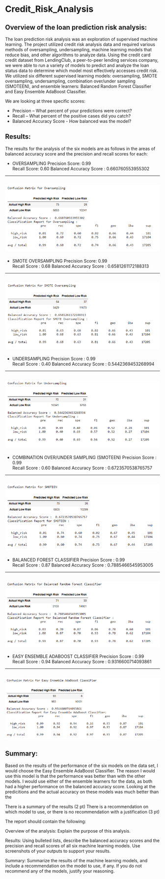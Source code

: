 # Credit_Risk_Analysis

## Overview of the loan prediction risk analysis:

The loan prediction risk analysis was an exploration of supervised machine learning. The project utilized credit risk analysis data and required various methods of oversampling, undersampling, machine learning models that reduce bias, and other algorithms to analyze data. Using the credit card credit dataset from LendingClub, a peer-to-peer lending services company, we were able to run a variety of models to predict and analyze the loan status data to determine which model most effectively accesses credit risk. We utilized six different supervised learning models: oversampling, SMOTE oversampling, undersampling, combination over/under sampling (SMOTEEN), and ensemble learners: Balanced Random Forest Classifier and Easy Ensemble AdaBoost Classifier. 

We are looking at three specific scores:
- Precision – What percent of your predictions were correct?
- Recall – What percent of the positive cases did you catch?
- Balanced Accuracy Score - How balanced was the model? 

## Results:

The results for the analysis of the six models are as follows in the areas of balanced accuracy score and the precision and recall scores for each:

- OVERSAMPLING
Precision Score: 0.99      
Recall Score: 0.60
Balanced Accuracy Score :  0.660760553955302

---
![Oversampling](https://github.com/lllohr/Credit_Risk_Analysis/blob/9ba40d390ecafde3ba85254fee5668bd6d21ba80/Resources/images/oversampling.png)
---

- SMOTE OVERSAMPLING
Precision Score: 0.99      
Recall Score : 0.68 
Balanced Accuracy Score :  0.6581261172188313

---
![SMOTE](https://github.com/lllohr/Credit_Risk_Analysis/blob/b9131e5799ab827074ce1de909f5df0d5437abcf/Resources/images/smote_oversamplling.png)
---

- UNDERSAMPLING
Precision Score : 0.99      
Recall Score : 0.40
Balanced Accuracy Score :  0.5442369453268994

---
![Undersampling](https://github.com/lllohr/Credit_Risk_Analysis/blob/9ba40d390ecafde3ba85254fee5668bd6d21ba80/Resources/images/undersampling.png)
---

- COMBINATION OVER/UNDER SAMPLING (SMOTEEN)
Precision Score : 0.99      
Recall Score : 0.60
Balanced Accuracy Score :  0.6723570538765757

---
![SMOTEEN](https://github.com/lllohr/Credit_Risk_Analysis/blob/9ba40d390ecafde3ba85254fee5668bd6d21ba80/Resources/images/SMOTEEN_combo_sampling.png)
---

- BALANCED FOREST CLASSIFIER
Precision Score : 0.99      
Recall Score : 0.87
Balanced Accuracy Score :  0.7885466545953005

---
![Balanced Forest Classifier](https://github.com/lllohr/Credit_Risk_Analysis/blob/9ba40d390ecafde3ba85254fee5668bd6d21ba80/Resources/images/balanced_forest_classifier.png)
---

- EASY ENSEMBLE ADABOOST CLASSIFIER
Precision Score : 0.99      
Recall Score : 0.94
Balanced Accuracy Score :  0.9316600714093861

---
![Easy Ensemble AdaBoost Classifier](https://github.com/lllohr/Credit_Risk_Analysis/blob/9ba40d390ecafde3ba85254fee5668bd6d21ba80/Resources/images/easy_ensemble_adaboost_classifier.png)
---

## Summary:

Based on the results of the performance of the six models on the data set, I would choose the Easy Ensemble AdaBoost Classifier. The reason I would use this model is that the performance was better than with the other models. I would use either of the ensemble learners for the data, as both had a higher performance on the balanced accuracy score. Looking at the predicitions and the actual accuracy on these models was much better than the 

There is a summary of the results (2 pt)
There is a recommendation on which model to use, or there is no recommendation with a justification (3 pt)

The report should contain the following:

Overview of the analysis: Explain the purpose of this analysis.

Results: Using bulleted lists, describe the balanced accuracy scores and the precision and recall scores of all six machine learning models. Use screenshots of your outputs to support your results.

Summary: Summarize the results of the machine learning models, and include a recommendation on the model to use, if any. If you do not recommend any of the models, justify your reasoning.
